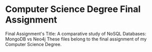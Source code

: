 # Computer Science Degree Final Assignment

Final Assignment's Title: A comparative study of NoSQL Databases: MongoDB vs Neo4j
These files belong to the final assignment of my Computer Science Degree. 
